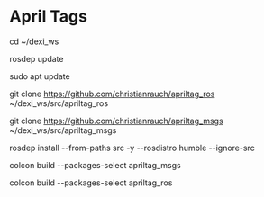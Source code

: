 # April Tags

cd ~/dexi_ws

rosdep update

sudo apt update

git clone https://github.com/christianrauch/apriltag_ros ~/dexi_ws/src/apriltag_ros

git clone https://github.com/christianrauch/apriltag_msgs ~/dexi_ws/src/apriltag_msgs

rosdep install --from-paths src -y --rosdistro humble --ignore-src

colcon build --packages-select apriltag_msgs



colcon build --packages-select apriltag_ros